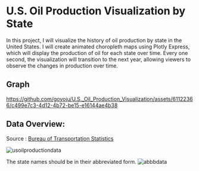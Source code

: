 # U.S. Oil Production Visualization by State

In this project, I will visualize the history of oil production by state in the United States. I will create animated choropleth maps using Plotly Express, which will display the production of oil for each state over time. Every one second, the visualization will transition to the next year, allowing viewers to observe the changes in production over time.

## Graph
https://github.com/goyoju/U.S._Oil_Production_Visualization/assets/61122366/c499e7c3-4d12-4b72-be15-e16144ae4b38



## Data Overview:
Source : [Bureau of Transportation Statistics](https://www.bts.gov/browse-statistical-products-and-data/freight-facts-and-figures/us-crude-oil-production-state)

![usoilproductiondata](https://github.com/goyoju/U.S._Oil_Production_Visualization/assets/61122366/77455dc0-4f2e-4b71-8f37-637e5307b0c0)

The state names should be in their abbreviated form.
![abbbdata](https://github.com/goyoju/U.S._Oil_Production_Visualization/assets/61122366/2c96d547-a7e9-449b-88c0-c901f96f5110)

